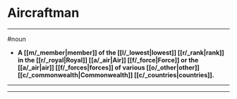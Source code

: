 # Aircraftman
---
#noun
- **A [[m/_member|member]] of the [[l/_lowest|lowest]] [[r/_rank|rank]] in the [[r/_royal|Royal]] [[a/_air|Air]] [[f/_force|Force]] or the [[a/_air|air]] [[f/_forces|forces]] of various [[o/_other|other]] [[c/_commonwealth|Commonwealth]] [[c/_countries|countries]].**
---
---
